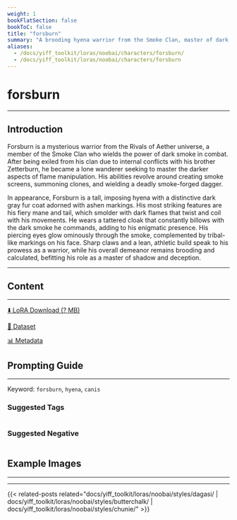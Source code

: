 ```yaml
---
weight: 1
bookFlatSection: false
bookToC: false
title: "forsburn"
summary: "A brooding hyena warrior from the Smoke Clan, master of dark smoke manipulation and exiled brother of Zetterburn"
aliases:
  - /docs/yiff_toolkit/loras/noobai/characters/forsburn/
  - /docs/yiff_toolkit/loras/noobai/characters/forsburn
---
```


<!--markdownlint-disable MD025 MD033 -->

# forsburn

---

## Introduction

Forsburn is a mysterious warrior from the Rivals of Aether universe, a member of the Smoke Clan who wields the power of dark smoke in combat. After being exiled from his clan due to internal conflicts with his brother Zetterburn, he became a lone wanderer seeking to master the darker aspects of flame manipulation. His abilities revolve around creating smoke screens, summoning clones, and wielding a deadly smoke-forged dagger.

In appearance, Forsburn is a tall, imposing hyena with a distinctive dark gray fur coat adorned with ashen markings. His most striking features are his fiery mane and tail, which smolder with dark flames that twist and coil with his movements. He wears a tattered cloak that constantly billows with the dark smoke he commands, adding to his enigmatic presence. His piercing eyes glow ominously through the smoke, complemented by tribal-like markings on his face. Sharp claws and a lean, athletic build speak to his prowess as a warrior, while his overall demeanor remains brooding and calculated, befitting his role as a master of shadow and deception.

---

## Content

---

[⬇️ LoRA Download (? MB)]()

[📐 Dataset]()

[📊 Metadata]()

## Prompting Guide

---

Keyword: `forsburn`, `hyena`, `canis`

### Suggested Tags

```md
```

### Suggested Negative

```md
```

## Example Images

---

<div class="image-grid">
  <div class="image-grid-container">
    <a href="">
    </a>
    <a href="">
    </a>
  </div>
</div>

---

<!--
HUGO_SEARCH_EXCLUDE_START
-->
{{< related-posts related="docs/yiff_toolkit/loras/noobai/styles/dagasi/ | docs/yiff_toolkit/loras/noobai/styles/butterchalk/ | docs/yiff_toolkit/loras/noobai/styles/chunie/" >}}
<!--
HUGO_SEARCH_EXCLUDE_END
-->

